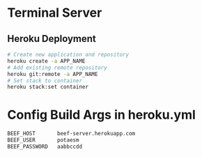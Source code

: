 # Terminal Server
## Heroku Deployment
```bash
# Create new application and repository
heroku create -a APP_NAME
# Add existing remote repository
heroku git:remote -a APP_NAME
# Set stack to container
heroku stack:set container
```
# Config Build Args in heroku.yml
```bash
BEEF_HOST       beef-server.herokuapp.com
BEEF_USER       potaesm
BEEF_PASSWORD   aabbccdd
```